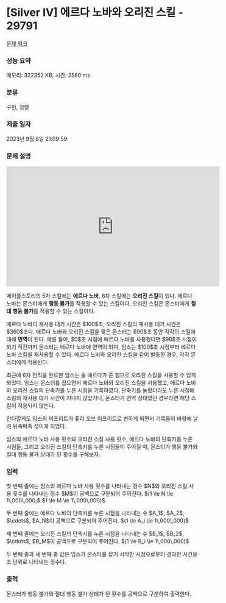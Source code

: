 # [Silver IV] 에르다 노바와 오리진 스킬 - 29791 

[문제 링크](https://www.acmicpc.net/problem/29791) 

### 성능 요약

메모리: 322352 KB, 시간: 2580 ms

### 분류

구현, 정렬

### 제출 일자

2023년 9월 8일 21:09:59

### 문제 설명

<p style="text-align: center;"><iframe allow="accelerometer; autoplay; clipboard-write; encrypted-media; gyroscope; picture-in-picture; web-share" allowfullscreen="" frameborder="0" height="315" src="https://www.youtube.com/embed/7XH_hnC_jP4" title="YouTube video player" width="560"></iframe></p>

<p>메이플스토리의 5차 스킬에는 <strong>에르다 노바</strong>, 6차 스킬에는 <strong>오리진 스킬</strong>이 있다. 에르다 노바는 몬스터에게 <strong>행동 불가</strong>를 적용할 수 있는 스킬이다. 오리진 스킬은 몬스터에게 <strong>절대 행동 불가</strong>를 적용할 수 있는 스킬이다.</p>

<p>에르다 노바의 재사용 대기 시간은 $100$초, 오리진 스킬의 재사용 대기 시간은 $360$초다. 에르다 노바와 오리진 스킬을 맞은 몬스터는 $90$초 동안 각각의 스킬에 대해 <strong>면역</strong>이 된다. 예를 들어, $0$초 시점에 에르다 노바를 사용했다면 $90$초 시점이 되기 직전까지 몬스터는 에르다 노바에 면역이 되며, 임스는 $100$초 시점부터 에르다 노바 스킬을 재사용할 수 있다. 에르다 노바와 오리진 스킬을 같이 발동한 경우, 각각 몬스터에게 적용된다.</p>

<p>최근에 6차 전직을 완료한 임스는 솔 에르다가 준 힘으로 오리진 스킬을 사용할 수 있게 되었다. 임스는 몬스터를 잡으면서 에르다 노바와 오리진 스킬을 사용했고, 에르다 노바와 오리진 스킬의 단축키를 누른 시점을 기록하였다. 단축키를 눌렀더라도 누른 시점에 스킬의 재사용 대기 시간이 지나지 않았거나, 몬스터가 면역 상태였던 경우라면 해당 스킬이 적용되지 않는다.</p>

<p>안타깝게도 임스의 이프리트가 퓨리 오브 이프리트로 변하게 되면서 기록들이 바람에 날려 뒤죽박죽 섞이게 되었다.</p>

<p>임스의 에르다 노바 사용 횟수와 오리진 스킬 사용 횟수, 에르다 노바의 단축키를 누른 시점들, 그리고 오리진 스킬의 단축키를 누른 시점들이 주어질 때, 몬스터가 행동 불가와 절대 행동 불가 상태가 된 횟수를 구해보자.</p>

### 입력 

 <p>첫 번째 줄에는 임스의 에르다 노바 사용 횟수를 나타내는 정수 $N$와 오리진 스킬 사용 횟수를 나타내는 정수 $M$이 공백으로 구분되어 주어진다. $(1 \le N \le 1\,000\,000;$ $1 \le M \le 1\,000\,000)$</p>

<p>두 번째 줄에는 에르다 노바의 단축키를 누른 시점을 나타내는 수 $A_1$, $A_2$, $\cdots$, $A_N$이 공백으로 구분되어 주어진다. $(1 \le A_i \le 1\,000\,000)$</p>

<p>세 번째 줄에는 오리진 스킬의 단축키를 누른 시점을 나타내는 수 $B_1$, $B_2$, $\cdots$, $B_M$이 공백으로 구분되어 주어진다. $(1 \le B_i \le 1\,000\,000)$</p>

<p>두 번째 줄과 세 번째 줄 값은 임스가 몬스터를 잡기 시작한 시점으로부터 경과한 시간을 초 단위로 나타내는 정수다.</p>

### 출력 

 <p>몬스터가 행동 불가와 절대 행동 불가 상태가 된 횟수를 공백으로 구분하여 출력한다.</p>

